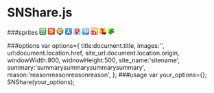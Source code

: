 SNShare.js
=====================================
###sprites
![douban](src/images/douban.png)
![kaixin001](src/images/kaixin001.png)
![qzone](src/images/qzone.png)
![renren](src/images/renren.png)
![t163](src/images/t163.png)
![tqq](src/images/tqq.png)
![tsina](src/images/tsina.png)
![tsohu](src/images/tsohu.png)
![txpengyou](src/images/txpengyou.png)


###options
    var options={
    			title:document.title,
    			images:'',
    			url:document.location.href,
    			site_url:document.location.origin,
    			windowWidth:800,
    			widnowHeight:500,
    			site_name:'sitename',
    			summary:'summarysummarysummarysummary',
    			reason:'reasonreasonreasonreason',
    		};
###usage
    var your_options={};
    SNShare(your_options);
